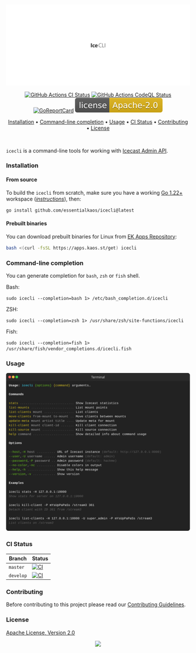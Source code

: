 <p align="center"><a href="#readme"><img src=".github/images/card.svg"/></a></p>

<p align="center">
  <a href="https://kaos.sh/w/icecli/ci"><img src="https://kaos.sh/w/icecli/ci.svg" alt="GitHub Actions CI Status" /></a>
  <a href="https://kaos.sh/w/icecli/codeql"><img src="https://kaos.sh/w/icecli/codeql.svg" alt="GitHub Actions CodeQL Status" /></a>
  <a href="https://kaos.sh/r/icecli"><img src="https://kaos.sh/r/icecli.svg" alt="GoReportCard" /></a>
  <a href="#license"><img src=".github/images/license.svg"/></a>
</p>

<p align="center"><a href="#installation">Installation</a> • <a href="#command-line-completion">Command-line completion</a> • <a href="#usage">Usage</a> • <a href="#ci-status">CI Status</a> • <a href="#contributing">Contributing</a> • <a href="#license">License</a></p>

</br>

`icecli` is a command-line tools for working with [Icecast Admin API](https://icecast.org/docs/icecast-2.4.1/admin-interface.html).

### Installation

#### From source

To build the `icecli` from scratch, make sure you have a working [Go 1.22+](https://github.com/essentialkaos/.github/blob/master/GO-VERSION-SUPPORT.md) workspace (_[instructions](https://go.dev/doc/install)_), then:

```bash
go install github.com/essentialkaos/icecli@latest
```

#### Prebuilt binaries

You can download prebuilt binaries for Linux from [EK Apps Repository](https://apps.kaos.st/icecli/latest):

```bash
bash <(curl -fsSL https://apps.kaos.st/get) icecli
```

### Command-line completion

You can generate completion for `bash`, `zsh` or `fish` shell.

Bash:
```
sudo icecli --completion=bash 1> /etc/bash_completion.d/icecli
```


ZSH:
```
sudo icecli --completion=zsh 1> /usr/share/zsh/site-functions/icecli
```


Fish:
```
sudo icecli --completion=fish 1> /usr/share/fish/vendor_completions.d/icecli.fish
```

### Usage

<p align="center"><img src=".github/images/usage.svg"/></p>

### CI Status

| Branch | Status |
|--------|--------|
| `master` | [![CI](https://kaos.sh/w/icecli/ci.svg?branch=master)](https://kaos.sh/w/icecli/ci?query=branch:master) |
| `develop` | [![CI](https://kaos.sh/w/icecli/ci.svg?branch=develop)](https://kaos.sh/w/icecli/ci?query=branch:develop) |

### Contributing

Before contributing to this project please read our [Contributing Guidelines](https://github.com/essentialkaos/contributing-guidelines#contributing-guidelines).

### License

[Apache License, Version 2.0](https://www.apache.org/licenses/LICENSE-2.0)

<p align="center"><a href="https://essentialkaos.com"><img src="https://gh.kaos.st/ekgh.svg"/></a></p>

